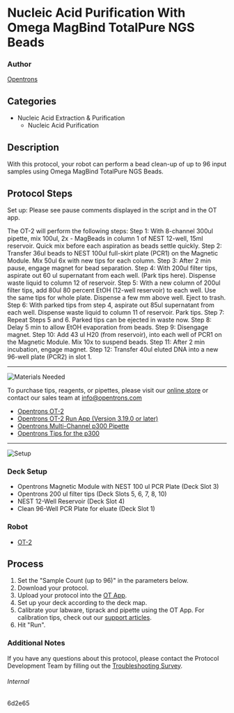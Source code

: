 # Nucleic Acid Purification With Omega MagBind TotalPure NGS Beads

### Author
[Opentrons](https://opentrons.com/)



## Categories
* Nucleic Acid Extraction & Purification
     * Nucleic Acid Purification

## Description
With this protocol, your robot can perform a bead clean-up of up to 96 input samples using Omega MagBind TotalPure NGS Beads.

## Protocol Steps

Set up: Please see pause comments displayed in the script and in the OT app.

The OT-2 will perform the following steps:
Step 1: With 8-channel 300ul pipette, mix 100ul, 2x - MagBeads in column 1 of NEST 12-well, 15ml reservoir. Quick mix before each aspiration as beads settle quickly.
Step 2: Transfer 36ul beads to NEST 100ul full-skirt plate (PCR1) on the Magnetic Module. Mix 50ul 6x with new tips for each column.
Step 3: After 2 min pause, engage magnet for bead separation.
Step 4: With 200ul filter tips, aspirate out 60 ul supernatant from each well. (Park tips here). Dispense waste liquid to column 12 of reservoir.
Step 5: With a new column of 200ul filter tips, add 80ul 80 percent EtOH (12-well reservoir) to each well. Use the same tips for whole plate. Dispense a few mm above well. Eject to trash.
Step 6: With parked tips from step 4, aspirate out 85ul supernatant from each well. Dispense waste liquid to column 11 of reservoir. Park tips.
Step 7: Repeat Steps 5 and 6. Parked tips can be ejected in waste now.
Step 8: Delay 5 min to allow EtOH evaporation from beads.
Step 9: Disengage magnet.
Step 10: Add 43 ul H20 (from reservoir), into each well of PCR1 on the Magnetic Module. Mix 10x to suspend beads.
Step 11: After 2 min incubation, engage magnet.
Step 12: Transfer 40ul eluted DNA into a new 96-well plate (PCR2) in slot 1.

---
![Materials Needed](https://s3.amazonaws.com/opentrons-protocol-library-website/custom-README-images/001-General+Headings/materials.png)

To purchase tips, reagents, or pipettes, please visit our [online store](https://shop.opentrons.com/) or contact our sales team at [info@opentrons.com](mailto:info@opentrons.com)

* [Opentrons OT-2](https://shop.opentrons.com/collections/ot-2-robot/products/ot-2)
* [Opentrons OT-2 Run App (Version 3.19.0 or later)](https://opentrons.com/ot-app/)
* [Opentrons Multi-Channel p300 Pipette](https://shop.opentrons.com/collections/ot-2-pipettes/products/single-channel-electronic-pipette)
* [Opentrons Tips for the p300](https://shop.opentrons.com/collections/opentrons-tips)

---
![Setup](https://s3.amazonaws.com/opentrons-protocol-library-website/custom-README-images/001-General+Headings/Setup.png)

### Deck Setup
* Opentrons Magnetic Module with NEST 100 ul PCR Plate (Deck Slot 3)
* Opentrons 200 ul filter tips (Deck Slots 5, 6, 7, 8, 10)
* NEST 12-Well Reservoir (Deck Slot 4)
* Clean 96-Well PCR Plate for eluate (Deck Slot 1)

### Robot
* [OT-2](https://opentrons.com/ot-2)

## Process
1. Set the "Sample Count (up to 96)" in the parameters below.
2. Download your protocol.
3. Upload your protocol into the [OT App](https://opentrons.com/ot-app).
4. Set up your deck according to the deck map.
5. Calibrate your labware, tiprack and pipette using the OT App. For calibration tips, check out our [support articles](https://support.opentrons.com/en/collections/1559720-guide-for-getting-started-with-the-ot-2).
6. Hit "Run".

### Additional Notes
If you have any questions about this protocol, please contact the Protocol Development Team by filling out the [Troubleshooting Survey](https://protocol-troubleshooting.paperform.co/).

###### Internal
6d2e65
